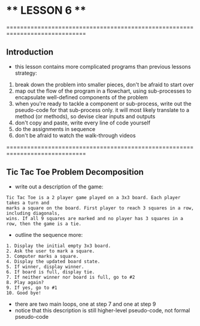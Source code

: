 # ** LESSON 6 **

=============================================================================

## **Introduction**

- this lesson contains more complicated programs than previous lessons
strategy:
1. break down the problem into smaller pieces, don't be afraid to start over
2. map out the flow of the program in a flowchart, using sub-processes to encapsulate well-defined components of the problem
3. when you're ready to tackle a component or sub-process, write out the pseudo-code for that sub-process only. it will most likely translate to a method (or methods), so devise clear inputs and outputs
4. don't copy and paste, write every line of code yourself
5. do the assignments in sequence
6. don't be afraid to watch the walk-through videos

=============================================================================

## **Tic Tac Toe Problem Decomposition**

- write out a description of the game:
```
Tic Tac Toe is a 2 player game played on a 3x3 board. Each player takes a turn and
marks a square on the board. First player to reach 3 squares in a row, including diagonals,
wins. If all 9 squares are marked and no player has 3 squares in a row, then the game is a tie.
```
- outline the sequence more:
```
1. Display the initial empty 3x3 board.
2. Ask the user to mark a square.
3. Computer marks a square.
4. Display the updated board state.
5. If winner, display winner.
6. If board is full, display tie.
7. If neither winner nor board is full, go to #2
8. Play again?
9. If yes, go to #1
10. Good bye!
```
- there are two main loops, one at step 7 and one at step 9
- notice that this description is still higher-level pseudo-code, not formal pseudo-code

